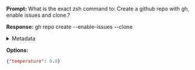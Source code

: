 **Prompt:**
What is the exact zsh command to: Create a github repo with gh, enable issues and clone.?


**Response:**
gh repo create --enable-issues --clone

<details><summary>Metadata</summary>

- Duration: 777 ms
- Datetime: 2023-08-28T08:24:26.100140
- Model: gpt-3.5-turbo-0613

</details>

**Options:**
```json
{"temperature": 0.0}
```

